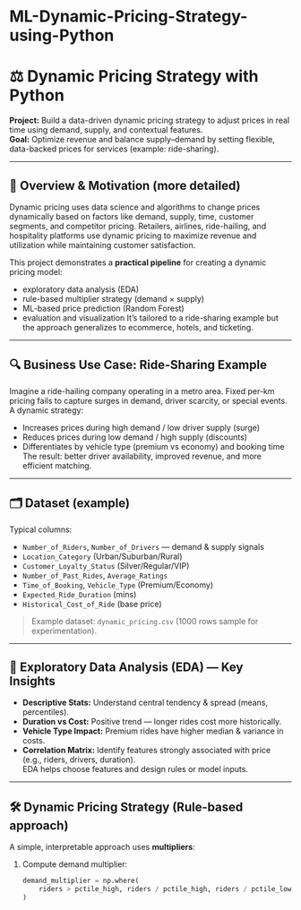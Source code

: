 # ML-Dynamic-Pricing-Strategy-using-Python
# ⚖️ Dynamic Pricing Strategy with Python

**Project:** Build a data-driven dynamic pricing strategy to adjust prices in real time using demand, supply, and contextual features.  
**Goal:** Optimize revenue and balance supply–demand by setting flexible, data-backed prices for services (example: ride-sharing).

---

## 📌 Overview & Motivation (more detailed)
Dynamic pricing uses data science and algorithms to change prices dynamically based on factors like demand, supply, time, customer segments, and competitor pricing. Retailers, airlines, ride-hailing, and hospitality platforms use dynamic pricing to maximize revenue and utilization while maintaining customer satisfaction.

This project demonstrates a **practical pipeline** for creating a dynamic pricing model:
- exploratory data analysis (EDA)
- rule-based multiplier strategy (demand × supply)
- ML-based price prediction (Random Forest)
- evaluation and visualization
It’s tailored to a ride-sharing example but the approach generalizes to ecommerce, hotels, and ticketing.

---

## 🔍 Business Use Case: Ride-Sharing Example
Imagine a ride-hailing company operating in a metro area. Fixed per-km pricing fails to capture surges in demand, driver scarcity, or special events. A dynamic strategy:
- Increases prices during high demand / low driver supply (surge)
- Reduces prices during low demand / high supply (discounts)
- Differentiates by vehicle type (premium vs economy) and booking time
The result: better driver availability, improved revenue, and more efficient matching.

---

## 🗂 Dataset (example)
Typical columns:
- `Number_of_Riders`, `Number_of_Drivers` — demand & supply signals  
- `Location_Category` (Urban/Suburban/Rural)  
- `Customer_Loyalty_Status` (Silver/Regular/VIP)  
- `Number_of_Past_Rides`, `Average_Ratings`  
- `Time_of_Booking`, `Vehicle_Type` (Premium/Economy)  
- `Expected_Ride_Duration` (mins)  
- `Historical_Cost_of_Ride` (base price)

> Example dataset: `dynamic_pricing.csv` (1000 rows sample for experimentation).

---

## 🧭 Exploratory Data Analysis (EDA) — Key Insights
- **Descriptive Stats:** Understand central tendency & spread (means, percentiles).  
- **Duration vs Cost:** Positive trend — longer rides cost more historically.  
- **Vehicle Type Impact:** Premium rides have higher median & variance in costs.  
- **Correlation Matrix:** Identify features strongly associated with price (e.g., riders, drivers, duration).  
EDA helps choose features and design rules or model inputs.

---

## 🛠 Dynamic Pricing Strategy (Rule-based approach)
A simple, interpretable approach uses **multipliers**:

1. Compute demand multiplier:
   ```py
   demand_multiplier = np.where(
       riders > pctile_high, riders / pctile_high, riders / pctile_low
   )

